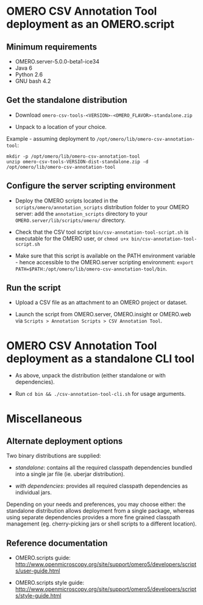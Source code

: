 # OMERO CSV Annotation Tool deployment as an OMERO.script


## Minimum requirements

- OMERO.server-5.0.0-beta1-ice34
- Java 6
- Python 2.6
- GNU bash 4.2


## Get the standalone distribution

- Download `omero-csv-tools-<VERSION>-<OMERO_FLAVOR>-standalone.zip`

- Unpack to a location of your choice.

Example - assuming deployment to `/opt/omero/lib/omero-csv-annotation-tool`:

    mkdir -p /opt/omero/lib/omero-csv-annotation-tool
    unzip omero-csv-tools-VERSION-dist-standalone.zip -d /opt/omero/lib/omero-csv-annotation-tool


## Configure the server scripting environment

- Deploy the OMERO scripts located in the `scripts/omero/annotation_scripts` distribution folder to your OMERO server:
  add the `annotation_scripts` directory to your `OMERO.server/lib/scripts/omero/` directory.

- Check that the CSV tool script `bin/csv-annotation-tool-script.sh` is executable for the OMERO user,
  or `chmod u+x bin/csv-annotation-tool-script.sh`

- Make sure that this script is available on the PATH environment variable - hence accessible to the
  OMERO.server scripting environment: `export PATH=$PATH:/opt/omero/lib/omero-csv-annotation-tool/bin`.


## Run the script

- Upload a CSV file as an attachment to an OMERO project or dataset.

- Launch the script from OMERO.server, OMERO.insight or OMERO.web via
  `Scripts > Annotation Scripts > CSV Annotation Tool`.


# OMERO CSV Annotation Tool deployment as a standalone CLI tool

- As above, unpack the distribution (either standalone or with dependencies).

- Run `cd bin && ./csv-annotation-tool-cli.sh` for usage arguments.


# Miscellaneous

## Alternate deployment options

Two binary distributions are supplied:

- _standalone_: contains all the required classpath dependencies bundled into a single jar file (ie. uberjar
  distribution).

- _with dependencies_: provides all required classpath dependencies as individual jars.

Depending on your needs and preferences, you may choose either: the standalone distribution allows deployment
from a single package, whereas using separate dependencies provides a more fine grained classpath management
(eg. cherry-picking jars or shell scripts to a different location).


## Reference documentation

- OMERO.scripts guide: http://www.openmicroscopy.org/site/support/omero5/developers/scripts/user-guide.html

- OMERO.scripts style guide: http://www.openmicroscopy.org/site/support/omero5/developers/scripts/style-guide.html

